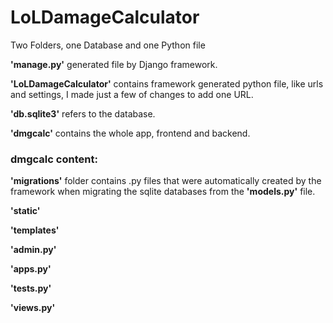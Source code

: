 # LoLDamageCalculator

Two Folders, one Database and one Python file


**'manage.py'** generated file by Django framework.

**'LoLDamageCalculator'** contains framework generated python file, like urls and settings, I made just a few of changes to add one URL.

**'db.sqlite3'** refers to the database.

**'dmgcalc'** contains the whole app, frontend and backend.

### dmgcalc content:

**'migrations'** folder contains .py files that were automatically created by the framework when migrating the sqlite databases from the
**'models.py'** file.


**'static'**

**'templates'**

**'admin.py'**

**'apps.py'**

**'tests.py'**

**'views.py'**
